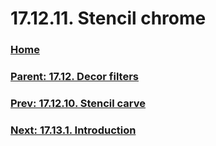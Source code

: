# 17.12.11. Stencil chrome

### [Home](./00-home.md)
### [Parent: 17.12. Decor filters](./17-12-00-decor-filters.md)
### [Prev: 17.12.10. Stencil carve](./17-12-10-stencil-carve.md)
### [Next: 17.13.1. Introduction](./17-13-01-introduction.md)

